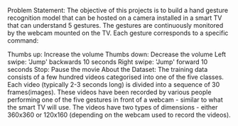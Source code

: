 Problem Statement:
The objective of this projects is to build a hand gesture recognition model that can be hosted on a camera installed in a smart TV that can understand 5 gestures.
The gestures are continuously monitored by the webcam mounted on the TV. Each gesture corresponds to a specific command:

Thumbs up: Increase the volume
Thumbs down: Decrease the volume
Left swipe: 'Jump' backwards 10 seconds
Right swipe: 'Jump' forward 10 seconds
Stop: Pause the movie
About the Dataset:
The training data consists of a few hundred videos categorised into one of the five classes. Each video (typically 2-3 seconds long) is divided into a sequence of 30 frames(images). These videos have been recorded by various people performing one of the five gestures in front of a webcam - similar to what the smart TV will use.
The videos have two types of dimensions - either 360x360 or 120x160 (depending on the webcam used to record the videos).
